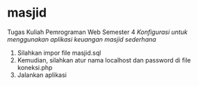 # masjid
Tugas Kuliah Pemrograman Web Semester 4
*Konfigurasi untuk menggunakan aplikasi keuangan masjid sederhana*
1. Silahkan impor file masjid.sql
2. Kemudian, silahkan atur nama localhost dan password di file koneksi.php
3. Jalankan aplikasi
